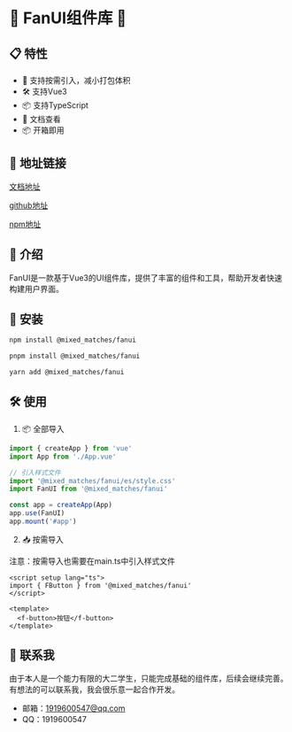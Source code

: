 # 🎉 FanUI组件库 🎉

## 📋 特性

- 🌈 支持按需引入，减小打包体积
- 🛠 支持Vue3
- 📦 支持TypeScript
- 📖 文档查看
- 📦 开箱即用

## 🔗 地址链接

[文档地址](https://mixdmatches.github.io/FanUI/)

[github地址](https://github.com/mixdmatches/FanUI)

[npm地址](https://www.npmjs.com/package/@mixed_matches/fanui)

## 🌟 介绍

FanUI是一款基于Vue3的UI组件库，提供了丰富的组件和工具，帮助开发者快速构建用户界面。

## 🔧 安装

```bash
npm install @mixed_matches/fanui
```

```bash
pnpm install @mixed_matches/fanui
```

```bash
yarn add @mixed_matches/fanui
```

## 🛠 使用

1. 📦 全部导入

```typescript
import { createApp } from 'vue'
import App from './App.vue'

// 引入样式文件
import '@mixed_matches/fanui/es/style.css'
import FanUI from '@mixed_matches/fanui'

const app = createApp(App)
app.use(FanUI)
app.mount('#app')
```

2. 📥 按需导入

注意：按需导入也需要在main.ts中引入样式文件

```vue
<script setup lang="ts">
import { FButton } from '@mixed_matches/fanui'
</script>

<template>
  <f-button>按钮</f-button>
</template>
```

## 🔗 联系我

由于本人是一个能力有限的大二学生，只能完成基础的组件库，后续会继续完善。
有想法的可以联系我，我会很乐意一起合作开发。

- 邮箱：[1919600547@qq.com](mailto:1919600547@qq.com)
- QQ：1919600547
